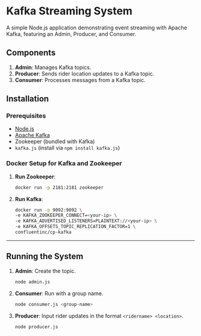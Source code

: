 # Kafka Streaming System

A simple Node.js application demonstrating event streaming with Apache Kafka, featuring an Admin, Producer, and Consumer.

## Components

1. **Admin**: Manages Kafka topics.
2. **Producer**: Sends rider location updates to a Kafka topic.
3. **Consumer**: Processes messages from a Kafka topic.

## Installation

### Prerequisites
- [Node.js](https://nodejs.org)
- [Apache Kafka](https://kafka.apache.org/documentation/#gettingStarted)
- Zookeeper (bundled with Kafka)
- `kafka.js` (install via `npm install kafka.js`)

### Docker Setup for Kafka and Zookeeper

1. **Run Zookeeper**:
   ```bash
   docker run -p 2181:2181 zookeeper
   ```
2. **Run Kafka**:
   ```bash
   docker run -p 9092:9092 \
   -e KAFKA_ZOOKEEPER_CONNECT=<your-ip> \
   -e KAFKA_ADVERTISED_LISTENERS=PLAINTEXT://<your-ip> \
   -e KAFKA_OFFSETS_TOPIC_REPLICATION_FACTOR=1 \
   confluentinc/cp-kafka
   ```



---

## Running the System

1. **Admin**: Create the topic.
   ```bash
   node admin.js
   ```

2. **Consumer**: Run with a group name.
   ```bash
   node consumer.js <group-name>
   ```

3. **Producer**: Input rider updates in the format `<ridername> <location>`.
   ```bash
   node producer.js
   ```

